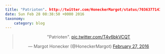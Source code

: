 ```yaml
---
title: "Patrioten". http://twitter.com/HoneckerMargot/status/703637714361520128/photo/1
date: Sun Feb 28 08:38:50 +0000 2016
taxonomy:
    category: blog
---
```

<blockquote class="twitter-tweet" align="center"><p lang="es" dir="ltr">&quot;Patrioten&quot;. <a href="http://twitter.com/HoneckerMargot/status/703637714361520128/photo/1">pic.twitter.com/T4v6bkVCQT</a></p>&mdash; Margot Honecker (@HoneckerMargot) <a href="https://twitter.com/HoneckerMargot/status/703637714361520128">February 27, 2016</a></blockquote>
